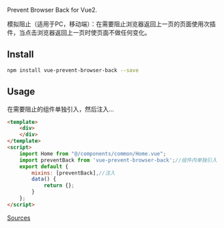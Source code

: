 Prevent Browser Back for Vue2.

模拟阻止（适用于PC，移动端）：在需要阻止浏览器返回上一页的页面使用次插件，当点击浏览器返回上一页时使页面不做任何变化。

## Install

```bash
npm install vue-prevent-browser-back --save
```


## Usage

在需要阻止的组件单独引入，然后注入...

```html
<template>
    <div>
    </div>
</template>
<script>
    import Home from "@/components/common/Home.vue";
    import preventBack from 'vue-prevent-browser-back';//组件内单独引入
    export default {
        mixins: [preventBack],//注入
        data() {
            return {};
        }
    };
</script>
```

[Sources](https://github.com/WangMaoling/vue-prevent-browser-back)

